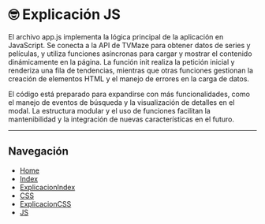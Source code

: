 # 🤓 Explicación JS

El archivo app.js implementa la lógica principal de la aplicación en JavaScript. Se conecta a la API de TVMaze para obtener datos de series y películas, y utiliza funciones asíncronas para cargar y mostrar el contenido dinámicamente en la página. La función init realiza la petición inicial y renderiza una fila de tendencias, mientras que otras funciones gestionan la creación de elementos HTML y el manejo de errores en la carga de datos.

El código está preparado para expandirse con más funcionalidades, como el manejo de eventos de búsqueda y la visualización de detalles en el modal. La estructura modular y el uso de funciones facilitan la mantenibilidad y la integración de nuevas características en el futuro.

---

## Navegación
- [Home](README.md)
- [Index](index.html)
- [ExplicacionIndex](exindex.md)
- [CSS](./css/app.css)
- [ExplicacionCSS](excss.md)
- [JS](./js/app.js)
